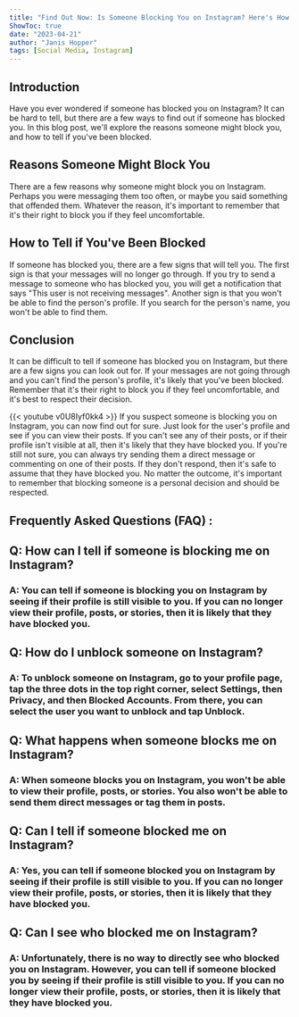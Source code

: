 ```yaml
---
title: "Find Out Now: Is Someone Blocking You on Instagram? Here's How to Tell!"
ShowToc: true 
date: "2023-04-21"
author: "Janis Hopper" 
tags: [Social Media, Instagram]
---
```

## Introduction 
Have you ever wondered if someone has blocked you on Instagram? It can be hard to tell, but there are a few ways to find out if someone has blocked you. In this blog post, we'll explore the reasons someone might block you, and how to tell if you've been blocked. 

## Reasons Someone Might Block You
There are a few reasons why someone might block you on Instagram. Perhaps you were messaging them too often, or maybe you said something that offended them. Whatever the reason, it's important to remember that it's their right to block you if they feel uncomfortable. 

## How to Tell if You've Been Blocked
If someone has blocked you, there are a few signs that will tell you. The first sign is that your messages will no longer go through. If you try to send a message to someone who has blocked you, you will get a notification that says "This user is not receiving messages". Another sign is that you won't be able to find the person's profile. If you search for the person's name, you won't be able to find them. 

## Conclusion
It can be difficult to tell if someone has blocked you on Instagram, but there are a few signs you can look out for. If your messages are not going through and you can't find the person's profile, it's likely that you've been blocked. Remember that it's their right to block you if they feel uncomfortable, and it's best to respect their decision.

{{< youtube v0U8Iyf0kk4 >}} 
If you suspect someone is blocking you on Instagram, you can now find out for sure. Just look for the user's profile and see if you can view their posts. If you can't see any of their posts, or if their profile isn't visible at all, then it's likely that they have blocked you. If you're still not sure, you can always try sending them a direct message or commenting on one of their posts. If they don't respond, then it's safe to assume that they have blocked you. No matter the outcome, it's important to remember that blocking someone is a personal decision and should be respected.

## Frequently Asked Questions (FAQ) :
<h2>Q: How can I tell if someone is blocking me on Instagram?</h2>

<h3>A: You can tell if someone is blocking you on Instagram by seeing if their profile is still visible to you. If you can no longer view their profile, posts, or stories, then it is likely that they have blocked you.</h3>

<h2>Q: How do I unblock someone on Instagram?</h2>

<h3>A: To unblock someone on Instagram, go to your profile page, tap the three dots in the top right corner, select Settings, then Privacy, and then Blocked Accounts. From there, you can select the user you want to unblock and tap Unblock.</h3>

<h2>Q: What happens when someone blocks me on Instagram?</h2>

<h3>A: When someone blocks you on Instagram, you won't be able to view their profile, posts, or stories. You also won't be able to send them direct messages or tag them in posts.</h3>

<h2>Q: Can I tell if someone blocked me on Instagram?</h2>

<h3>A: Yes, you can tell if someone blocked you on Instagram by seeing if their profile is still visible to you. If you can no longer view their profile, posts, or stories, then it is likely that they have blocked you.</h3>

<h2>Q: Can I see who blocked me on Instagram?</h2>

<h3>A: Unfortunately, there is no way to directly see who blocked you on Instagram. However, you can tell if someone blocked you by seeing if their profile is still visible to you. If you can no longer view their profile, posts, or stories, then it is likely that they have blocked you.</h3>


